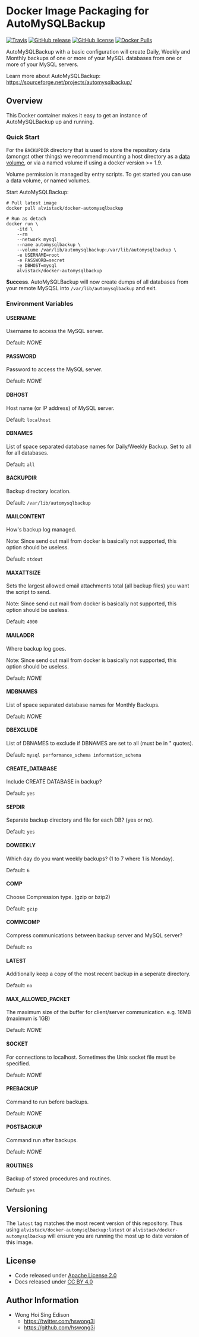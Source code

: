 Docker Image Packaging for AutoMySQLBackup
==========================================

[![Travis](https://img.shields.io/travis/alvistack/docker-automysqlbackup.svg)](https://travis-ci.org/alvistack/docker-automysqlbackup)
[![GitHub release](https://img.shields.io/github/release/alvistack/docker-automysqlbackup.svg)](https://github.com/alvistack/docker-automysqlbackup/releases)
[![GitHub license](https://img.shields.io/github/license/alvistack/docker-automysqlbackup.svg)](https://github.com/alvistack/docker-automysqlbackup/blob/master/LICENSE)
[![Docker Pulls](https://img.shields.io/docker/pulls/alvistack/docker-automysqlbackup.svg)](https://hub.docker.com/r/alvistack/docker-automysqlbackup/)

AutoMySQLBackup with a basic configuration will create Daily, Weekly and Monthly backups of one or more of your MySQL databases from one or more of your MySQL servers.

Learn more about AutoMySQLBackup: <https://sourceforge.net/projects/automysqlbackup/>

Overview
--------

This Docker container makes it easy to get an instance of AutoMySQLBackup up and running.

### Quick Start

For the `BACKUPDIR` directory that is used to store the repository data (amongst other things) we recommend mounting a host directory as a [data volume](https://docs.docker.com/engine/tutorials/dockervolumes/#/data-volumes), or via a named volume if using a docker version &gt;= 1.9.

Volume permission is managed by entry scripts. To get started you can use a data volume, or named volumes.

Start AutoMySQLBackup:

    # Pull latest image
    docker pull alvistack/docker-automysqlbackup

    # Run as detach
    docker run \
        -itd \
        --rm
        --network mysql
        --name automysqlbackup \
        --volume /var/lib/automysqlbackup:/var/lib/automysqlbackup \
        -e USERNAME=root
        -e PASSWORD=secret
        -e DBHOST=mysql
        alvistack/docker-automysqlbackup

**Success**. AutoMySQLBackup will now create dumps of all databases from your remote MySQSL into `/var/lib/automysqlbackup` and exit.

### Environment Variables

#### USERNAME

Username to access the MySQL server.

Default: *NONE*

#### PASSWORD

Password to access the MySQL server.

Default: *NONE*

#### DBHOST

Host name (or IP address) of MySQL server.

Default: `localhost`

#### DBNAMES

List of space separated database names for Daily/Weekly Backup. Set to all for all databases.

Default: `all`

#### BACKUPDIR

Backup directory location.

Default: `/var/lib/automysqlbackup`

#### MAILCONTENT

How's backup log managed.

Note: Since send out mail from docker is basically not supported, this option should be useless.

Default: `stdout`

#### MAXATTSIZE

Sets the largest allowed email attachments total (all backup files) you want the script to send.

Note: Since send out mail from docker is basically not supported, this option should be useless.

Default: `4000`

#### MAILADDR

Where backup log goes.

Note: Since send out mail from docker is basically not supported, this option should be useless.

Default: *NONE*

#### MDBNAMES

List of space separated database names for Monthly Backups.

Default: *NONE*

#### DBEXCLUDE

List of DBNAMES to exclude if DBNAMES are set to all (must be in " quotes).

Default: `mysql performance_schema information_schema`

#### CREATE\_DATABASE

Include CREATE DATABASE in backup?

Default: `yes`

#### SEPDIR

Separate backup directory and file for each DB? (yes or no).

Default: `yes`

#### DOWEEKLY

Which day do you want weekly backups? (1 to 7 where 1 is Monday).

Default: `6`

#### COMP

Choose Compression type. (gzip or bzip2)

Default: `gzip`

#### COMMCOMP

Compress communications between backup server and MySQL server?

Default: `no`

#### LATEST

Additionally keep a copy of the most recent backup in a seperate directory.

Default: `no`

#### MAX\_ALLOWED\_PACKET

The maximum size of the buffer for client/server communication. e.g. 16MB (maximum is 1GB)

Default: *NONE*

#### SOCKET

For connections to localhost. Sometimes the Unix socket file must be specified.

Default: *NONE*

#### PREBACKUP

Command to run before backups.

Default: *NONE*

#### POSTBACKUP

Command run after backups.

Default: *NONE*

#### ROUTINES

Backup of stored procedures and routines.

Default: `yes`

Versioning
----------

The `latest` tag matches the most recent version of this repository. Thus using `alvistack/docker-automysqlbackup:latest` or `alvistack/docker-automysqlbackup` will ensure you are running the most up to date version of this image.

License
-------

-   Code released under [Apache License 2.0](LICENSE)
-   Docs released under [CC BY 4.0](http://creativecommons.org/licenses/by/4.0/)

Author Information
------------------

-   Wong Hoi Sing Edison
    -   <https://twitter.com/hswong3i>
    -   <https://github.com/hswong3i>

